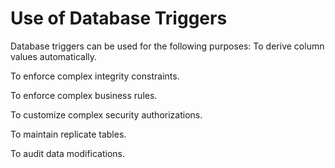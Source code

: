 # Use of Database Triggers
Database triggers can be used for the following purposes:
To derive column values automatically.

To enforce complex integrity constraints.

To enforce complex business rules.

To customize complex security authorizations.

To maintain replicate tables.

To audit data modifications.
